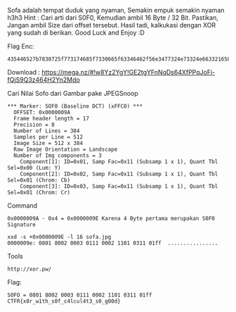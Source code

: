 Sofa adalah tempat duduk yang nyaman, Semakin empuk semakin nyaman h3h3
Hint : Cari arti dari S0F0, Kemudian ambil 16 Byte / 32 Bit. Pastikan, Jangan ambil Size dari offset tersebut. Hasil tadi, kalkukasi dengan XOR yang sudah di berikan. Good Luck and Enjoy :D

Flag Enc:
```
435446527b7830725f773174685f7330665f63346462f56e3477324e73324e6633216582
```

Download : https://mega.nz/#!w8Yz2YgY!GE2tgYFnNqDs64XfPPqJoFi-fQjS9Q3z464H2Yn2Mdo

Cari Nilai Sofo dari Gambar pake JPEGSnoop

```
*** Marker: SOF0 (Baseline DCT) (xFFC0) ***
  OFFSET: 0x0000009A
  Frame header length = 17
  Precision = 8
  Number of Lines = 384
  Samples per Line = 512
  Image Size = 512 x 384
  Raw Image Orientation = Landscape
  Number of Img components = 3
    Component[1]: ID=0x01, Samp Fac=0x11 (Subsamp 1 x 1), Quant Tbl Sel=0x00 (Lum: Y)
    Component[2]: ID=0x02, Samp Fac=0x11 (Subsamp 1 x 1), Quant Tbl Sel=0x01 (Chrom: Cb)
    Component[3]: ID=0x03, Samp Fac=0x11 (Subsamp 1 x 1), Quant Tbl Sel=0x01 (Chrom: Cr)
```

Command
```
0x0000009A - 0x4 = 0x0000009E Karena 4 Byte pertama merupakan S0F0 Signature

xxd -s +0x0000009E -l 16 sofa.jpg
0000009e: 0801 8002 0003 0111 0002 1101 0311 01ff  ................
```

Tools
```
http://xor.pw/
```

Flag:
```
SOFO = 0801 8002 0003 0111 0002 1101 0311 01ff
CTFR{x0r_w1th_s0f_c4lcul4t3_s0_g00d}
```